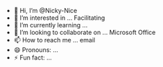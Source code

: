 - 👋 Hi, I’m @Nicky-Nice
- 👀 I’m interested in ...  Facilitating
- 🌱 I’m currently learning ...
- 💞️ I’m looking to collaborate on ... Microsoft Office 
- 📫 How to reach me ... email
- 😄 Pronouns: ...
- ⚡ Fun fact: ...  

<!---
Nicky-Nice/Nicky-Nice is a ✨ special ✨ repository because its `README.md` (this file) appears on your GitHub profile.
You can click the Preview link to take a look at your changes.
--->
